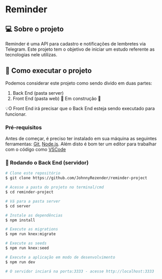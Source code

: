 # Reminder

## 💻 Sobre o projeto

Reminder é uma API para cadastro e notificações de lembretes via Telegram. 
Este projeto tem o objetivo de iniciar um estudo referente as tecnologias nele utilizas.

## 🚀 Como executar o projeto

Podemos considerar este projeto como sendo divido em duas partes:
  1. Back End (pasta server) 
  2. Front End (pasta web) 🚧 Em construção 🚧

💡O Front End irá precisar que o Back End esteja sendo executado para funcionar.

### Pré-requisitos

Antes de começar, é preciso ter instalado em sua máquina as seguintes ferramentas:
[Git](https://git-scm.com), [Node.js](https://nodejs.org/en/). 
Além disto é bom ter um editor para trabalhar com o código como [VSCode](https://code.visualstudio.com/)

### 🎲 Rodando o Back End (servidor)

```bash
# Clone este repositório
$ git clone https://github.com/JohnnyRezender/reminder-project

# Acesse a pasta do projeto no terminal/cmd
$ cd reminder-project

# Vá para a pasta server
$ cd server

# Instale as dependências
$ npm install

# Execute as migrations
$ npm run knex:migrate

# Execute as seeds
$ npm run knex:seed

# Execute a aplicação em modo de desenvolvimento
$ npm run dev

# O servidor inciará na porta:3333 - acesse http://localhost:3333 
```
